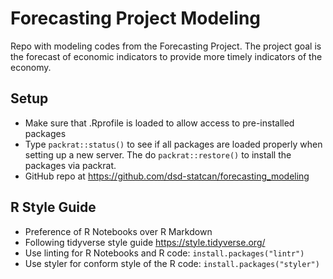# Forecasting Project Modeling

Repo with modeling codes from the Forecasting Project.
The project goal is the forecast of economic indicators to provide more timely indicators of the economy.

## Setup

* Make sure that .Rprofile is loaded to allow access to pre-installed packages
* Type `packrat::status()` to see if all packages are loaded properly when setting up a new server. The do `packrat::restore()` to install the packages via packrat.
* GitHub repo at https://github.com/dsd-statcan/forecasting_modeling

## R Style Guide

* Preference of R Notebooks over R Markdown
* Following tidyverse style guide https://style.tidyverse.org/
* Use linting for R Notebooks and R code: `install.packages("lintr")`
* Use styler for conform style of the R code: `install.packages("styler")`
